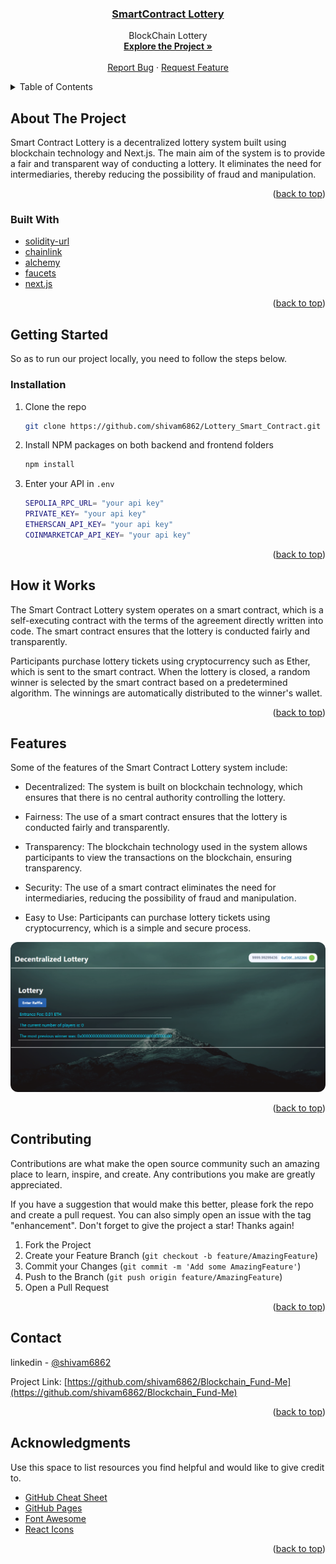<div align="center">
<h3> <u>SmartContract Lottery<br> </u></h3>

  <p align="center">
   BlockChain Lottery
    <br />
    <a href="https://github.com/shivam6862/Lottery_Smart_Contract"><strong>Explore the Project »</strong></a>
    <br />
    <br />
    <a href="https://github.com/shivam6862/Lottery_Smart_Contract/issues">Report Bug</a>
    ·
    <a href="https://github.com/shivam6862/Lottery_Smart_Contract/issues">Request Feature</a>
  </p>
</div>

<!-- TABLE OF CONTENTS -->
<details>
  <summary>Table of Contents</summary>
  <ol>
    <li>
      <a href="#about-the-project">About The Project</a>
      <ul>
        <li><a href="#built-with">Built With</a></li>
      </ul>
    </li>
    <li><a href="#usage">How it Works</a></li>
    <li><a href="#contributing">Contributing</a></li>
    <li><a href="#contact">Contact</a></li>
    <li><a href="#acknowledgments">Acknowledgments</a></li>
  </ol>
</details>

<!-- ABOUT THE PROJECT -->

## About The Project

Smart Contract Lottery is a decentralized lottery system built using blockchain technology and Next.js. The main aim of the system is to provide a fair and transparent way of conducting a lottery. It eliminates the need for intermediaries, thereby reducing the possibility of fraud and manipulation.

<p align="right">(<a href="#readme-top">back to top</a>)</p>

### Built With

- [solidity-url]
- [chainlink]
- [alchemy]
- [faucets]
- [next.js]

<p align="right">(<a href="#readme-top">back to top</a>)</p>

<!-- GETTING STARTED -->

## Getting Started

So as to run our project locally, you need to follow the steps below.

### Installation

1. Clone the repo
   ```sh
   git clone https://github.com/shivam6862/Lottery_Smart_Contract.git
   ```
2. Install NPM packages on both backend and frontend folders
   ```sh
   npm install
   ```
3. Enter your API in `.env`

   ```sh
   SEPOLIA_RPC_URL= "your api key"
   PRIVATE_KEY= "your api key"
   ETHERSCAN_API_KEY= "your api key"
   COINMARKETCAP_API_KEY= "your api key"
   ```

<p align="right">(<a href="#readme-top">back to top</a>)</p>

## How it Works

The Smart Contract Lottery system operates on a smart contract, which is a self-executing contract with the terms of the agreement directly written into code. The smart contract ensures that the lottery is conducted fairly and transparently.<br/>

Participants purchase lottery tickets using cryptocurrency such as Ether, which is sent to the smart contract. When the lottery is closed, a random winner is selected by the smart contract based on a predetermined algorithm. The winnings are automatically distributed to the winner's wallet. <br/>

<p align="right">(<a href="#readme-top">back to top</a>)</p>

## Features

Some of the features of the Smart Contract Lottery system include:

- Decentralized: The system is built on blockchain technology, which ensures that there is no central authority controlling the lottery.

- Fairness: The use of a smart contract ensures that the lottery is conducted fairly and transparently.

- Transparency: The blockchain technology used in the system allows participants to view the transactions on the blockchain, ensuring transparency.

- Security: The use of a smart contract eliminates the need for intermediaries, reducing the possibility of fraud and manipulation.

- Easy to Use: Participants can purchase lottery tickets using cryptocurrency, which is a simple and secure process.

<a href="https://github.com/shivam6862/"><img src="https://github.com/shivam6862/Lottery_Smart_Contract/blob/master/SmartContract_Lottery_Frontend/public/project.png" style="border-radius:12px"></a>

<p align="right">(<a href="#readme-top">back to top</a>)</p>

<!-- CONTRIBUTING -->

## Contributing

Contributions are what make the open source community such an amazing place to learn, inspire, and create. Any contributions you make are greatly appreciated.

If you have a suggestion that would make this better, please fork the repo and create a pull request. You can also simply open an issue with the tag "enhancement".
Don't forget to give the project a star! Thanks again!

1. Fork the Project
2. Create your Feature Branch (`git checkout -b feature/AmazingFeature`)
3. Commit your Changes (`git commit -m 'Add some AmazingFeature'`)
4. Push to the Branch (`git push origin feature/AmazingFeature`)
5. Open a Pull Request

<p align="right">(<a href="#readme-top">back to top</a>)</p>

## Contact

linkedin - [@shivam6862](https://www.linkedin.com/in/shivam-kumar-14701b249/)

Project Link: [https://github.com/shivam6862/Blockchain_Fund-Me](https://github.com/shivam6862/Blockchain_Fund-Me)

<p align="right">(<a href="#readme-top">back to top</a>)</p>

## Acknowledgments

Use this space to list resources you find helpful and would like to give credit to.

- [GitHub Cheat Sheet](https://github.com/filecoin-project/community/discussions/585)
- [GitHub Pages](https://pages.github.com)
- [Font Awesome](https://fontawesome.com)
- [React Icons](https://react-icons.github.io/react-icons/search)

<p align="right">(<a href="#readme-top">back to top</a>)</p>

[next.js]: https://img.shields.io/badge/next.js-000000?style=for-the-badge&logo=nextdotjs&logoColor=white
[next-url]: https://nextjs.org/
[react.js]: https://img.shields.io/badge/React-20232A?style=for-the-badge&logo=react&logoColor=61DAFB
[react-url]: https://reactjs.org/
[solidity-url]: https://docs.soliditylang.org/en/v0.8.19/
[chainlink]: https://docs.chain.link/
[alchemy]: https://dashboard.alchemy.com/
[faucets]: https://faucets.chain.link/sepolia
